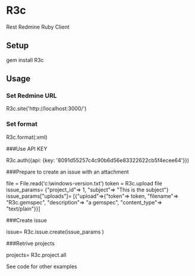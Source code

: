 # R3c
Rest Redmine Ruby Client

## Setup

gem install R3c

## Usage

### Set Redmine URL

R3c.site('http://localhost:3000/')

### Set format

R3c.format(:xml)

###Use API KEY

R3c.auth({api: {key: '8091d55257c4c90b6d56e83322622cb5f4ecee64'}})


###Prepare to create an issue with an attachment

file = File.read('c:\windows-version.txt')
token = R3c.upload file
issue_params= {"project_id"=> 1, "subject"=> "This is the subject"}
issue_params["uploads"]= [{"upload"=>{"token"=> token, "filename"=> "R3c.gemspec", "description"=> "a gemspec", "content_type"=> "text/plain"}}]

###Create issue

issue= R3c.issue.create(issue_params )

###Retrive projects

projects= R3c.project.all

See code for other examples